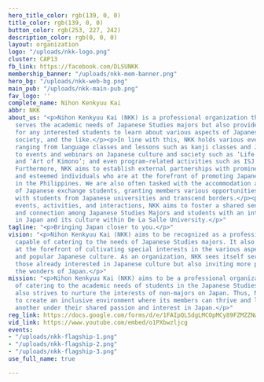 ```yaml
---
hero_title_color: rgb(139, 0, 0)
title_color: rgb(139, 0, 0)
button_color: rgb(253, 227, 242)
description_color: rgb(0, 0, 0)
layout: organization
logo: "/uploads/nkk-logo.png"
cluster: CAP13
fb_link: https://facebook.com/DLSUNKK
membership_banner: "/uploads/nkk-mem-banner.png"
hero_bg: "/uploads/nkk-web-bg.png"
main_pub: "/uploads/nkk-main-pub.png"
fav_logo: ''
complete_name: Nihon Kenkyuu Kai
abbr: NKK
about_us: "<p>Nihon Kenkyuu Kai (NKK) is a professional organization that not only
  serves the academic needs of Japanese Studies majors but also provides a channel
  for any interested students to learn about various aspects of Japanese culture,
  society, and the like.</p><p>In line with this, NKK holds various events and activities
  ranging from language classes and lessons such as kanji classes and JLPT reviews;
  to events and webinars on Japanese culture and society such as ‘Life in Japan: Arubaito’
  and ‘Art of Kimono’; and even program-related activities such as ISJ orientations.
  Furthermore, NKK aims to establish external partnerships with prominent organizations
  and esteemed individuals who are at the forefront of promoting Japanese culture
  in the Philippines. We are also often tasked with the accommodation and assistance
  of Japanese exchange students, granting members various opportunities to interact
  with students from Japanese universities and transcend borders.</p><p>Through these
  events, activities, and interactions, NKK aims to foster a shared sense of understanding
  and connection among Japanese Studies Majors and students with an interest or passion
  in Japan and its culture within De La Salle University.</p>"
tagline: "<p>Bringing Japan closer to you.</p>"
vision: "<p>Nihon Kenkyuu Kai (NKK) aims to be recognized as a professional organization
  capable of catering to the needs of Japanese Studies majors. It also seeks to stand
  at the forefront of cultivating special interests in the various aspects of traditional
  and popular Japanese culture. As an organization, NKK sees itself serving not only
  those already interested in Japanese culture but also inviting more people to realize
  the wonders of Japan.</p>"
mission: "<p>Nihon Kenkyuu Kai (NKK) aims to be a professional organization capable
  of catering to the academic needs of students in the Japanese Studies Program. It
  also strives to nurture the interests of non-majors on Japan. Thus, NKK strives
  to create an inclusive environment where its members can thrive and learn from one
  another under their shared passion and interest in Japan.</p>"
reg_link: https://docs.google.com/forms/d/e/1FAIpQLSdgLMCOpMCy89FZMZZNwx7q0dkpfnIVlA6NPaUlMaaTncsX0w/viewform?usp=sf_link
vid_link: https://www.youtube.com/embed/o1PXbwzljcg
events:
- "/uploads/nkk-flagship-1.png"
- "/uploads/nkk-flagship-2.png"
- "/uploads/nkk-flagship-3.png"
use_full_name: true

---
```

